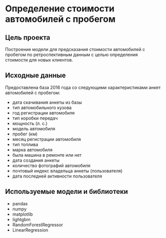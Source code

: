 # Определение стоимости автомобилей с пробегом

## Цель проекта 
Построение модели для предсказания стоимости автомобилей с пробегом по ретроспективным данным с целью определения стоимости для новых клиентов. 

## Исходные данные
Предоставлена база 2016 года со следующими характеристиками анкет автомобилей с пробегом:
- дата скачивания анкеты из базы
-	тип автомобильного кузова
-	год регистрации автомобиля
-	тип коробки передач
-	мощность (л. с.)
-	модель автомобиля
-	пробег (км)
-	месяц регистрации автомобиля
-	тип топлива
-	марка автомобиля
-	была машина в ремонте или нет
-	дата создания анкеты
-	количество фотографий автомобиля
-	почтовый индекс владельца анкеты (пользователя)
-	дата последней активности пользователя

## Используемые модели и библиотеки
- pandas
- numpy
- matplotlib
- lightgbm
- RandomForestRegressor
- LinearRegression
